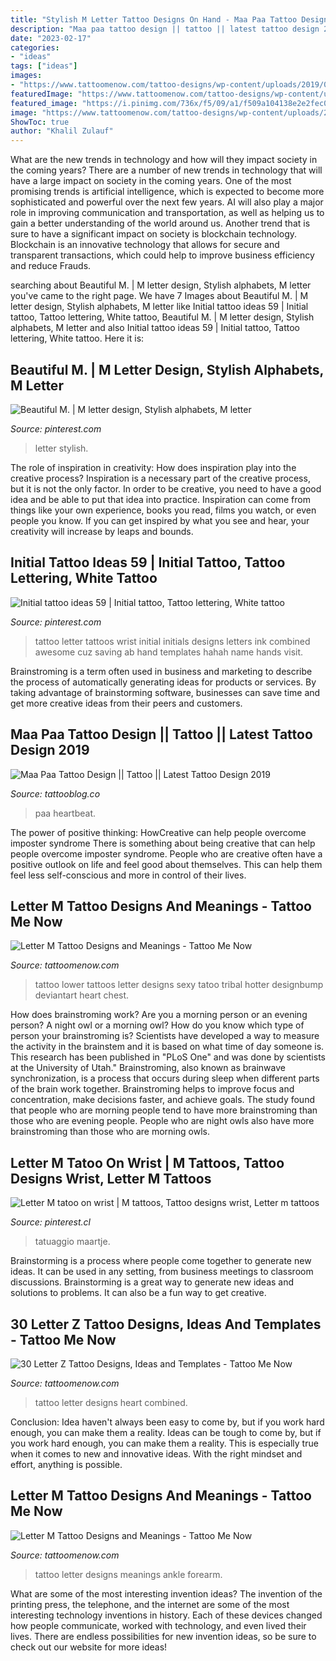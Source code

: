```yaml
---
title: "Stylish M Letter Tattoo Designs On Hand - Maa Paa Tattoo Design || Tattoo || Latest Tattoo Design 2019"
description: "Maa paa tattoo design || tattoo || latest tattoo design 2019"
date: "2023-02-17"
categories:
- "ideas"
tags: ["ideas"]
images:
- "https://www.tattoomenow.com/tattoo-designs/wp-content/uploads/2019/04/Letter-Z-Tattoo-21-on-back-300x297.jpg"
featuredImage: "https://www.tattoomenow.com/tattoo-designs/wp-content/uploads/2018/08/Letter-M-tattoo-designs-ankle-02-with-stars.jpg"
featured_image: "https://i.pinimg.com/736x/f5/09/a1/f509a104138e2e2fec091a7b84f0db83.jpg"
image: "https://www.tattoomenow.com/tattoo-designs/wp-content/uploads/2019/04/Letter-Z-Tattoo-21-on-back-300x297.jpg"
ShowToc: true
author: "Khalil Zulauf"
---
```



What are the new trends in technology and how will they impact society in the coming years?
There are a number of new trends in technology that will have a large impact on society in the coming years. One of the most promising trends is artificial intelligence, which is expected to become more sophisticated and powerful over the next few years. AI will also play a major role in improving communication and transportation, as well as helping us to gain a better understanding of the world around us. Another trend that is sure to have a significant impact on society is blockchain technology. Blockchain is an innovative technology that allows for secure and transparent transactions, which could help to improve business efficiency and reduce Frauds.

	

		
searching about Beautiful M. | M letter design, Stylish alphabets, M letter you've came to the right page. We have 7 Images about Beautiful M. | M letter design, Stylish alphabets, M letter like Initial tattoo ideas 59 | Initial tattoo, Tattoo lettering, White tattoo, Beautiful M. | M letter design, Stylish alphabets, M letter and also Initial tattoo ideas 59 | Initial tattoo, Tattoo lettering, White tattoo. Here it is:
		
    
## Beautiful M. | M Letter Design, Stylish Alphabets, M Letter

<img loading=lazy src="https://i.pinimg.com/736x/f5/09/a1/f509a104138e2e2fec091a7b84f0db83.jpg" onerror="this.onerror=null;this.src='https://tse3.mm.bing.net/th?id=OIP.l6HwD7hKioNIR09ajKi9PgHaHa&amp;pid=15.1';" alt="Beautiful M. | M letter design, Stylish alphabets, M letter">

_Source: pinterest.com_

>letter stylish. 

	

The role of inspiration in creativity: How does inspiration play into the creative process?
Inspiration is a necessary part of the creative process, but it is not the only factor. In order to be creative, you need to have a good idea and be able to put that idea into practice. Inspiration can come from things like your own experience, books you read, films you watch, or even people you know. If you can get inspired by what you see and hear, your creativity will increase by leaps and bounds.

    
## Initial Tattoo Ideas 59 | Initial Tattoo, Tattoo Lettering, White Tattoo

<img loading=lazy src="https://i.pinimg.com/originals/a5/a6/17/a5a617a3c9feecba4cc81f8e550c7efc.jpg" onerror="this.onerror=null;this.src='https://tse1.mm.bing.net/th?id=OIP.Ncws2oPHw5m57YZS7zUdRQHaJ4&amp;pid=15.1';" alt="Initial tattoo ideas 59 | Initial tattoo, Tattoo lettering, White tattoo">

_Source: pinterest.com_

>tattoo letter tattoos wrist initial initials designs letters ink combined awesome cuz saving ab hand templates hahah name hands visit. 

	

Brainstroming is a term often used in business and marketing to describe the process of automatically generating ideas for products or services. By taking advantage of brainstorming software, businesses can save time and get more creative ideas from their peers and customers.

    
## Maa Paa Tattoo Design || Tattoo || Latest Tattoo Design 2019

<img loading=lazy src="https://tattooblog.co/wp-content/uploads/2020/01/maa-paa-tattoo-design-tattoo-lat.jpg" onerror="this.onerror=null;this.src='https://tse1.mm.bing.net/th?id=OIP.TIItAHpzSEFrO554A0RsMAHaEK&amp;pid=15.1';" alt="Maa Paa Tattoo Design || Tattoo || Latest Tattoo Design 2019">

_Source: tattooblog.co_

>paa heartbeat. 

	

The power of positive thinking: HowCreative can help people overcome imposter syndrome
There is something about being creative that can help people overcome imposter syndrome. People who are creative often have a positive outlook on life and feel good about themselves. This can help them feel less self-conscious and more in control of their lives.

    
## Letter M Tattoo Designs And Meanings - Tattoo Me Now

<img loading=lazy src="https://www.tattoomenow.com/tattoo-designs/wp-content/uploads/2018/08/Letter-M-tattoo-designs-back-02-tribal.jpg" onerror="this.onerror=null;this.src='https://tse4.mm.bing.net/th?id=OIP.9s7KUWuKQn6ei6sjieb6OQHaFj&amp;pid=15.1';" alt="Letter M Tattoo Designs and Meanings - Tattoo Me Now">

_Source: tattoomenow.com_

>tattoo lower tattoos letter designs sexy tatoo tribal hotter designbump deviantart heart chest. 

	

How does brainstroming work?
Are you a morning person or an evening person? A night owl or a morning owl? How do you know which type of person your brainstroming is? Scientists have developed a way to measure the activity in the brainstem and it is based on what time of day someone is. This research has been published in "PLoS One" and was done by scientists at the University of Utah."
Brainstroming, also known as brainwave synchronization, is a process that occurs during sleep when different parts of the brain work together. Brainstroming helps to improve focus and concentration, make decisions faster, and achieve goals. The study found that people who are morning people tend to have more brainstroming than those who are evening people. People who are night owls also have more brainstroming than those who are morning owls.

    
## Letter M Tatoo On Wrist | M Tattoos, Tattoo Designs Wrist, Letter M Tattoos

<img loading=lazy src="https://i.pinimg.com/736x/9b/b4/4a/9bb44a5b5ac5de1be34fb487a196f330--monograms-letters.jpg" onerror="this.onerror=null;this.src='https://tse3.mm.bing.net/th?id=OIP.m3Lltx6AF_y9qcMu5oPr9AAAAA&amp;pid=15.1';" alt="Letter M tatoo on wrist | M tattoos, Tattoo designs wrist, Letter m tattoos">

_Source: pinterest.cl_

>tatuaggio maartje. 

	

Brainstorming is a process where people come together to generate new ideas. It can be used in any setting, from business meetings to classroom discussions. Brainstorming is a great way to generate new ideas and solutions to problems. It can also be a fun way to get creative.

    
## 30 Letter Z Tattoo Designs, Ideas And Templates - Tattoo Me Now

<img loading=lazy src="https://www.tattoomenow.com/tattoo-designs/wp-content/uploads/2019/04/Letter-Z-Tattoo-21-on-back-300x297.jpg" onerror="this.onerror=null;this.src='https://tse1.mm.bing.net/th?id=OIP.dkx3KG1IhNHPGDG9nxBbLAAAAA&amp;pid=15.1';" alt="30 Letter Z Tattoo Designs, Ideas and Templates - Tattoo Me Now">

_Source: tattoomenow.com_

>tattoo letter designs heart combined. 

	

Conclusion: Idea haven't always been easy to come by, but if you work hard enough, you can make them a reality.
Ideas can be tough to come by, but if you work hard enough, you can make them a reality. This is especially true when it comes to new and innovative ideas. With the right mindset and effort, anything is possible.

    
## Letter M Tattoo Designs And Meanings - Tattoo Me Now

<img loading=lazy src="https://www.tattoomenow.com/tattoo-designs/wp-content/uploads/2018/08/Letter-M-tattoo-designs-ankle-02-with-stars.jpg" onerror="this.onerror=null;this.src='https://tse4.mm.bing.net/th?id=OIP.J44M6vgqt99YuxO_pG5qYgHaLL&amp;pid=15.1';" alt="Letter M Tattoo Designs and Meanings - Tattoo Me Now">

_Source: tattoomenow.com_

>tattoo letter designs meanings ankle forearm. 

	

What are some of the most interesting invention ideas?
The invention of the printing press, the telephone, and the internet are some of the most interesting technology inventions in history. Each of these devices changed how people communicate, worked with technology, and even lived their lives. There are endless possibilities for new invention ideas, so be sure to check out our website for more ideas!

